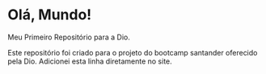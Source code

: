 # Olá, Mundo!
 Meu Primeiro Repositório para a Dio.

 Este repositório foi criado para o projeto do bootcamp santander oferecido pela Dio.
Adicionei esta linha diretamente no site.
